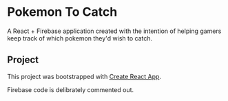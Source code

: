 
# Pokemon To Catch 
A React + Firebase application created with the intention of helping gamers keep track of which pokemon they'd wish to catch. 

## Project 
This project was bootstrapped with [Create React App](https://github.com/facebookincubator/create-react-app).

Firebase code is delibrately commented out. 

